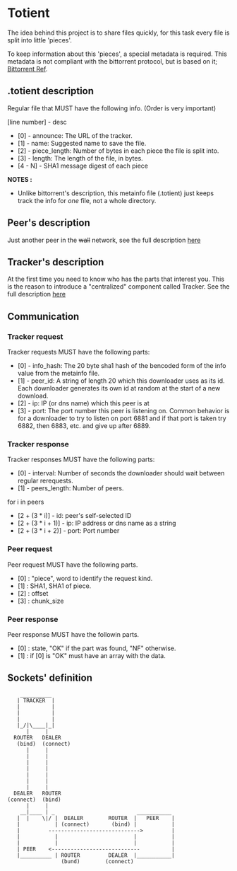 Totient
=======

The idea behind this project is to share files quickly, for this task every file is split into little 'pieces'.

To keep information about this 'pieces', a special metadata is required. This metadata is not compliant with the bittorrent protocol, but is based on it; [Bittorrent Ref](http://bittorrent.org/beps/bep_0003.html).


## .totient description

Regular file that MUST have the following info. (Order is very important)

[line number] - desc
- [0] - announce: The URL of the tracker.
- [1] - name: Suggested name to save the file.
- [2] - piece_length: Number of bytes in each piece the file is split into.
- [3] - length: The length of the file, in bytes.
- [4 - N] - SHA1 message digest of each piece


**NOTES :**
- Unlike bittorrent's description, this metainfo file (.totient) just keeps track the info for *one* file, not a whole directory.

## Peer's description

Just another peer in the ~~wall~~ network, see the full description [here](http://github.com/pin3da/totient/tree/master/doc/peer.md)

## Tracker's description

At the first time you need to know who has the parts that interest you. This is the reason to introduce a "centralized" component called Tracker. See the full description [here](http://github.com/pin3da/totient/tree/master/doc/tracker.md)


## Communication

### Tracker request

Tracker requests MUST have the following parts:

- [0] - info_hash: The 20 byte sha1 hash of the bencoded form of the info value from the metainfo file.
- [1] - peer_id: A string of length 20 which this downloader uses as its id. Each downloader generates its own id at random at the start of a new download.
- [2] - ip: IP (or dns name) which this peer is at
- [3] - port: The port number this peer is listening on. Common behavior is for a downloader to try  to listen on port 6881 and if that port is taken try 6882, then 6883, etc. and give up after 6889.

### Tracker response

Tracker responses MUST have the following parts:

- [0] - interval: Number of seconds the downloader should wait between regular rerequests.
- [1] - peers_length: Number of peers.

for i in peers

- [2 + (3 * i)] - id: peer's self-selected ID
- [2 + (3 * i + 1)] - ip: IP address or dns name as a string
- [2 + (3 * i + 2)] - port: Port number


### Peer request

Peer request MUST have the following parts.

- [0] : "piece", word to identify the request kind.
- [1] : SHA1, SHA1 of piece.
- [2] : offset
- [3] : chunk_size

### Peer response

Peer response MUST have the followin parts.

- [0] : state, "OK" if the part was found, "NF" otherwise.
- [1] : if [0] is "OK" must have an array with the data.


## Sockets' definition



        __________
       | TRACKER  |
       |          |
       |          |
       |          |
       |_/|\____|_|
          |     |
      ROUTER   DEALER
       (bind)  (connect)
          |     |
          |     |
          |     |
          |     |
          |     |
          |     |
          |     |
      DEALER   ROUTER
    (connect)  (bind)
          |     |
        __|____ | _                          ___________
       |  |    \|/ |  DEALER        ROUTER  |   PEER    |
       |           | (connect)       (bind) |           |
       |         ----------------------------->         |
       |           |                        |           |
       |           |                        |           |
       | PEER    <----------------------------          |
       |__________ | ROUTER         DEALER  |___________|
                     (bund)        (connect)


